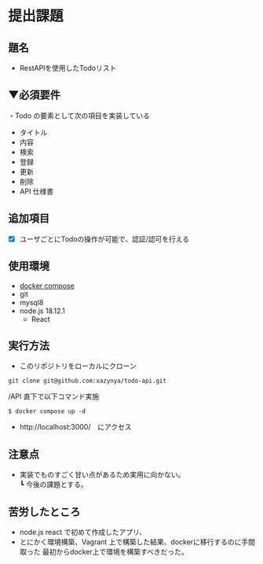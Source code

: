 # 提出課題

## 題名

- RestAPIを使用したTodoリスト

## ▼必須要件

・Todo の要素として次の項目を実装している
- タイトル
- 内容
- 検索
- 登録
- 更新
- 削除
- API 仕様書 

## 追加項目

- [x] ユーザごとにTodoの操作が可能で、認証/認可を行える

## 使用環境
- [docker compose](https://docs.docker.com/compose/)
- git
- mysql8
- node.js 18.12.1
  - React

## 実行方法

- このリポジトリをローカルにクローン
```
git clone git@github.com:xazynya/todo-api.git
```
/API 直下で以下コマンド実施
```
$ docker compose up -d
```
- http://localhost:3000/　にアクセス

## 注意点

- 実装でものすごく甘い点があるため実用に向かない。
  <br> ┗ 今後の課題とする。

## 苦労したところ

- node.js react で初めて作成したアプリ、
- とにかく環境構築、Vagrant 上で構築した結果、dockerに移行するのに手間取った
最初からdocker上で環境を構築すべきだった。
